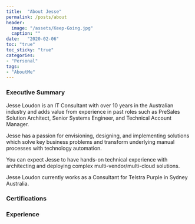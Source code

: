 ```yaml
---
title:  "About Jesse"
permalink: /posts/about
header:
  image: "/assets/Keep-Going.jpg"
  caption: ""
date:   "2020-02-06"
toc: "true"
toc_sticky: "true"
categories: 
- "Personal"
tags: 
- "AboutMe"
---
```

### Executive Summary
Jesse Loudon is an IT Consultant with over 10 years in the Australian industry and adds value from experience in past roles such as PreSales Solution Architect, Senior Systems Engineer, and Technical Account Manager. 

Jesse has a passion for envisioning, designing, and implementing solutions which solve key business problems and transform underlying manual processes with technology automation.

You can expect Jesse to have hands-on technical experience with architecting and deploying complex multi-vendor/multi-cloud solutions.

Jesse Loudon currently works as a Consultant for Telstra Purple in Sydney Australia.

### Certifications



### Experience